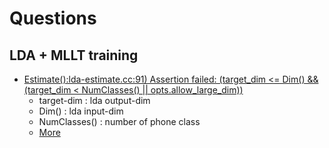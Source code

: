 # Questions
## LDA + MLLT training
- [Estimate():lda-estimate.cc:91) Assertion failed: (target_dim <= Dim() && (target_dim < NumClasses() || opts.allow_large_dim))][1]
    - target-dim : lda output-dim
    - Dim() : lda input-dim
    - NumClasses() : number of phone class
    - [More][2]



[1]:https://groups.google.com/forum/#!topic/kaldi-help/GtfiO0Hd5c0
[2]:https://sourceforge.net/p/kaldi/discussion/1355348/thread/b601e22d/